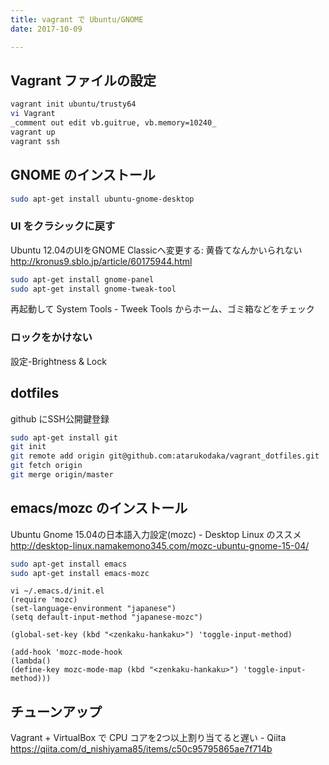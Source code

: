 ```yaml
---
title: vagrant で Ubuntu/GNOME
date: 2017-10-09

---
```


## Vagrant ファイルの設定
```sh
vagrant init ubuntu/trusty64
vi Vagrant
_comment out edit vb.guitrue, vb.memory=10240_
vagrant up
vagrant ssh
```

## GNOME のインストール
```sh
sudo apt-get install ubuntu-gnome-desktop
```
### UI をクラシックに戻す
Ubuntu 12.04のUIをGNOME Classicへ変更する: 黄昏てなんかいられない http://kronus9.sblo.jp/article/60175944.html

```sh
sudo apt-get install gnome-panel
sudo apt-get install gnome-tweak-tool
```

再起動して System Tools - Tweek Tools からホーム、ゴミ箱などをチェック


### ロックをかけない
設定-Brightness & Lock

## dotfiles
github にSSH公開鍵登録

```sh
sudo apt-get install git
git init
git remote add origin git@github.com:atarukodaka/vagrant_dotfiles.git
git fetch origin
git merge origin/master
```


## emacs/mozc のインストール
Ubuntu Gnome 15.04の日本語入力設定(mozc) - Desktop Linux のススメ http://desktop-linux.namakemono345.com/mozc-ubuntu-gnome-15-04/

```sh
sudo apt-get install emacs
sudo apt-get install emacs-mozc
```

```elisp
vi ~/.emacs.d/init.el
(require 'mozc)
(set-language-environment "japanese")
(setq default-input-method "japanese-mozc")

(global-set-key (kbd "<zenkaku-hankaku>") 'toggle-input-method)

(add-hook 'mozc-mode-hook
(lambda()
(define-key mozc-mode-map (kbd "<zenkaku-hankaku>") 'toggle-input-method)))
```

## チューンアップ
Vagrant + VirtualBox で CPU コアを2つ以上割り当てると遅い - Qiita https://qiita.com/d_nishiyama85/items/c50c95795865ae7f714b
